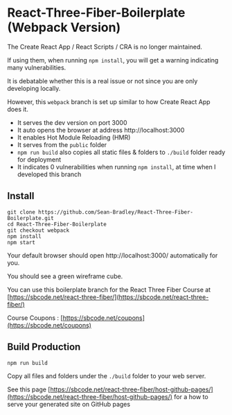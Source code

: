 # React-Three-Fiber-Boilerplate (Webpack Version)

The Create React App / React Scripts / CRA is no longer maintained.

If using them, when running `npm install`, you will get a warning indicating many vulnerabilities.

It is debatable whether this is a real issue or not since you are only developing locally.

However, this `webpack` branch is set up similar to how Create React App does it.

- It serves the dev version on port 3000
- It auto opens the browser at address http://localhost:3000
- It enables Hot Module Reloading (HMR)
- It serves from the `public` folder
- `npm run build` also copies all static files & folders to `./build` folder ready for deployment
- It indicates 0 vulnerabilities when running `npm install`, at time when I developed this branch

## Install

```
git clone https://github.com/Sean-Bradley/React-Three-Fiber-Boilerplate.git
cd React-Three-Fiber-Boilerplate
git checkout webpack
npm install
npm start
```

Your default browser should open http://localhost:3000/ automatically for you.

You should see a green wireframe cube.

You can use this boilerplate branch for the React Three Fiber Course at [https://sbcode.net/react-three-fiber/](https://sbcode.net/react-three-fiber/)

Course Coupons : [https://sbcode.net/coupons](https://sbcode.net/coupons)

## Build Production

```
npm run build
```

Copy all files and folders under the `./build` folder to your web server.

See this page [https://sbcode.net/react-three-fiber/host-github-pages/](https://sbcode.net/react-three-fiber/host-github-pages/) for a how to serve your generated site on GitHub pages
